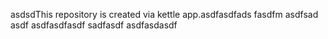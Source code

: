 asdsdThis repository is created via kettle app.asdfasdfads
fasdfm
asdfsad
asdf
asdfasdfasdf
sadfasdf
asdfasdasdf
